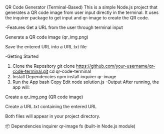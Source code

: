 QR Code Generator (Terminal-Based)
This is a simple Node.js project that generates a QR code image from user input directly in the terminal. It uses the inquirer package to get input and qr-image to create the QR code.

-Features
Get a URL from the user through terminal input

Generate a QR code image (qr_img.png)

Save the entered URL into a URL.txt file

-Getting Started
1. Clone the Repository
git clone https://github.com/your-username/qr-code-terminal.git
cd qr-code-terminal
2. Install Dependencies
npm install inquirer qr-image
3. Run the App
bash
Copy
Edit
node solution.js
-Output
After running, the app will:

Create a qr_img.png (QR code image)

Create a URL.txt containing the entered URL

Both files will appear in your project directory.

📦 Dependencies
inquirer
qr-image
fs (built-in Node.js module)
